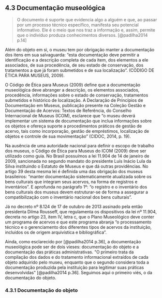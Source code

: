 ## 4.3 Documentação museológica

> O documento é suporte que evidencia algo a alguém e que, ao passar por um processo técnico específico, manifesta seu potencial informativo. Ele é o meio que nos traz a informação e, assim, permite que o indivíduo produza conhecimentos diversos. [@padilha2014 p.14]

Além do objeto em si, o museu tem por obrigação manter a documentação dos itens em sua salvaguarda: “esta documentação deve permitir a identificação e a descrição completa de cada item, dos elementos a ele associados, de sua procedência, de seu estado de conservação, dos tratamentos a que já foram submetidos e de sua localização”. (CÓDIGO DE ÉTICA PARA MUSEUS, 2009).

O Código de Ética para Museus (2009) define que a documentação museológica deve abranger a descrição, os elementos associados, procedência, informações sobre o estado de conservação, tratamentos submetidos e histórico de localização. A Declaração de Princípios de Documentação em Museus, publicação presente na Coleção Gestão e Documentação de Acervos: Textos de Referência, do Conselho Internacional de Museus (ICOM), esclarece que “o museu deverá implementar um sistema de documentação que inclua informações sobre os objetos e ofereça suporte a procedimentos práticos de gestão de acervo, tais como incorporação, gestão de empréstimos, localização de objetos e controle de sua movimentação” (CIDOC, 2014, p. 19).

Na ausência de uma autoridade nacional para definir o escopo de trabalho dos museus, o Código de Ética para Museus do ICOM (2009) deve ser utilizado como guia. No Brasil possuímos a lei 11.904 de 14 de janeiro de 2009, sancionada no segundo mandato do presidente Luís Inácio Lula da Silva instituindo o Estatuto de Museus e que dá outras providências. No artigo 39 desta mesma lei é definida uma das obrigação dos museus brasileiros: “manter documentação sistematicamente atualizada sobre os bens culturais que integram seus acervos, na forma de registros e inventários”. E aprofunda no parágrafo 1º: “o registro e o inventário dos bens culturais dos museus devem estruturar-se de forma a assegurar a compatibilização com o inventário nacional dos bens culturais”.

Já no decreto nº 8.124 de 17 de outubro de 2013 assinado pela então presidenta Dilma Rousseff, que regulamenta os dispositivos da lei nº 11.904, decreta no artigo 23, item IV, letra c, que o Plano Museológico deve conter um programa de acervos e que este programa abranja “o processamento técnico e o gerenciamento dos diferentes tipos de acervos da instituição, incluídos os de origem arquivística e bibliográfica”.

Ainda, como esclarecido por [@padilha2014 p.36], a documentação museológica pode ser de dois vieses: documentação do objeto e a documentação das práticas administrativas. "O primeiro trata da compilação dos dados e do tratamento informacional extraídos de cada objeto adquirido pelo museu, enquanto que o segundo considera toda a documentação produzida pela instituição para legitimar suas práticas desenvolvidas" [@padilha2014 p.36]. Seguimos aqui o primeiro viés, o da documentação do objeto.

### 4.3.1 Documentação do objeto
